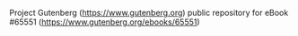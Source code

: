Project Gutenberg (https://www.gutenberg.org) public repository for
eBook #65551 (https://www.gutenberg.org/ebooks/65551)
